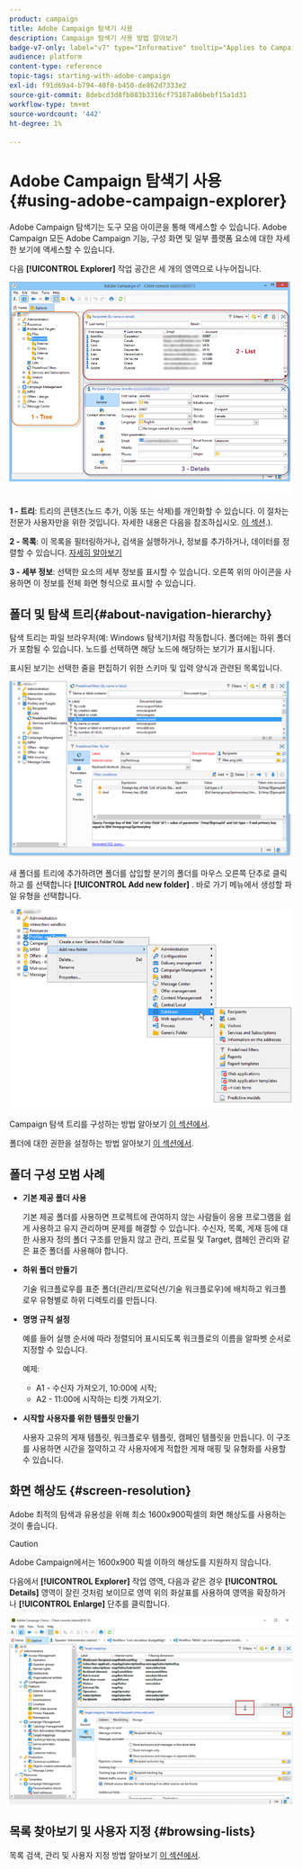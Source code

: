 ```yaml
---
product: campaign
title: Adobe Campaign 탐색기 사용
description: Campaign 탐색기 사용 방법 알아보기
badge-v7-only: label="v7" type="Informative" tooltip="Applies to Campaign Classic v7 only"
audience: platform
content-type: reference
topic-tags: starting-with-adobe-campaign
exl-id: f91d69a4-b794-40f0-b450-de862d7333e2
source-git-commit: 8debcd3d8fb883b3316cf75187a86bebf15a1d31
workflow-type: tm+mt
source-wordcount: '442'
ht-degree: 1%

---
```


# Adobe Campaign 탐색기 사용 {#using-adobe-campaign-explorer}



Adobe Campaign 탐색기는 도구 모음 아이콘을 통해 액세스할 수 있습니다. Adobe Campaign 모든 Adobe Campaign 기능, 구성 화면 및 일부 플랫폼 요소에 대한 자세한 보기에 액세스할 수 있습니다.

다음 **[!UICONTROL Explorer]** 작업 공간은 세 개의 영역으로 나누어집니다.

![](assets/s_ncs_user_navigation.png)

**1 - 트리**: 트리의 콘텐츠(노드 추가, 이동 또는 삭제)를 개인화할 수 있습니다. 이 절차는 전문가 사용자만을 위한 것입니다. 자세한 내용은 다음을 참조하십시오.  [이 섹션](#about-navigation-hierarchy).).

**2 - 목록**: 이 목록을 필터링하거나, 검색을 실행하거나, 정보를 추가하거나, 데이터를 정렬할 수 있습니다. [자세히 알아보기](adobe-campaign-ui-lists.md)

**3 - 세부 정보**: 선택한 요소의 세부 정보를 표시할 수 있습니다. 오른쪽 위의 아이콘을 사용하면 이 정보를 전체 화면 형식으로 표시할 수 있습니다.

## 폴더 및 탐색 트리{#about-navigation-hierarchy}

탐색 트리는 파일 브라우저(예: Windows 탐색기)처럼 작동합니다. 폴더에는 하위 폴더가 포함될 수 있습니다. 노드를 선택하면 해당 노드에 해당하는 보기가 표시됩니다.

표시된 보기는 선택한 줄을 편집하기 위한 스키마 및 입력 양식과 관련된 목록입니다.

![](assets/d_ncs_integration_navigation.png)

새 폴더를 트리에 추가하려면 폴더를 삽입할 분기의 폴더를 마우스 오른쪽 단추로 클릭하고 를 선택합니다 **[!UICONTROL Add new folder]** . 바로 가기 메뉴에서 생성할 파일 유형을 선택합니다.

![](assets/d_ncs_integration_navigation_create.png)

Campaign 탐색 트리를 구성하는 방법 알아보기 [이 섹션에서](../../configuration/using/configuration.md).

폴더에 대한 권한을 설정하는 방법 알아보기 [이 섹션에서](access-management-folders.md).

## 폴더 구성 모범 사례

* **기본 제공 폴더 사용**

   기본 제공 폴더를 사용하면 프로젝트에 관여하지 않는 사람들이 응용 프로그램을 쉽게 사용하고 유지 관리하며 문제를 해결할 수 있습니다. 수신자, 목록, 게재 등에 대한 사용자 정의 폴더 구조를 만들지 않고 관리, 프로필 및 Target, 캠페인 관리와 같은 표준 폴더를 사용해야 합니다.

* **하위 폴더 만들기**

   기술 워크플로우를 표준 폴더(관리/프로덕션/기술 워크플로우)에 배치하고 워크플로우 유형별로 하위 디렉토리를 만듭니다.

* **명명 규칙 설정**

   예를 들어 실행 순서에 따라 정렬되어 표시되도록 워크플로의 이름을 알파벳 순서로 지정할 수 있습니다.

   예제:

   * A1 - 수신자 가져오기, 10:00에 시작;
   * A2 - 11:00에 시작하는 티켓 가져오기.

* **시작할 사용자를 위한 템플릿 만들기**

   사용자 고유의 게재 템플릿, 워크플로우 템플릿, 캠페인 템플릿을 만듭니다. 이 구조를 사용하면 시간을 절약하고 각 사용자에게 적합한 게재 매핑 및 유형화를 사용할 수 있습니다.

## 화면 해상도 {#screen-resolution}

Adobe 최적의 탐색과 유용성을 위해 최소 1600x900픽셀의 화면 해상도를 사용하는 것이 좋습니다.

>[!CAUTION]
>
>Adobe Campaign에서는 1600x900 픽셀 이하의 해상도를 지원하지 않습니다.

다음에서 **[!UICONTROL Explorer]** 작업 영역, 다음과 같은 경우 **[!UICONTROL Details]** 영역이 잘린 것처럼 보이므로 영역 위의 화살표를 사용하여 영역을 확장하거나 **[!UICONTROL Enlarge]** 단추를 클릭합니다.

![](assets/s_ncs_user_resolution.png)

## 목록 찾아보기 및 사용자 지정 {#browsing-lists}

목록 검색, 관리 및 사용자 지정 방법 알아보기 [이 섹션에서](adobe-campaign-ui-lists.md).
